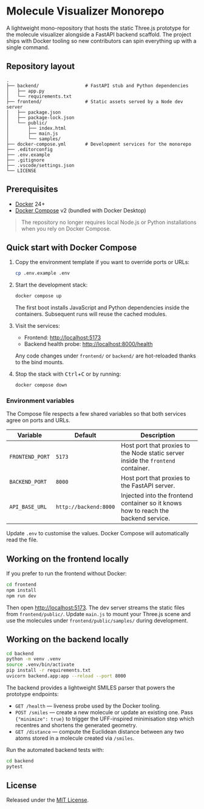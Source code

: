 # Molecule Visualizer Monorepo

A lightweight mono-repository that hosts the static Three.js prototype for the molecule visualizer alongside a FastAPI backend scaffold. The project ships with Docker tooling so new contributors can spin everything up with a single command.

## Repository layout

```
.
├── backend/                 # FastAPI stub and Python dependencies
│   ├── app.py
│   └── requirements.txt
├── frontend/                # Static assets served by a Node dev server
│   ├── package.json
│   ├── package-lock.json
│   └── public/
│       ├── index.html
│       ├── main.js
│       └── samples/
├── docker-compose.yml       # Development services for the monorepo
├── .editorconfig
├── .env.example
├── .gitignore
├── .vscode/settings.json
└── LICENSE
```

## Prerequisites

- [Docker](https://docs.docker.com/get-docker/) 24+
- [Docker Compose](https://docs.docker.com/compose/) v2 (bundled with Docker Desktop)

> The repository no longer requires local Node.js or Python installations when you rely on Docker Compose.

## Quick start with Docker Compose

1. Copy the environment template if you want to override ports or URLs:

   ```bash
   cp .env.example .env
   ```

2. Start the development stack:

   ```bash
   docker compose up
   ```

   The first boot installs JavaScript and Python dependencies inside the containers. Subsequent runs will reuse the cached modules.

3. Visit the services:

   - Frontend: [http://localhost:5173](http://localhost:5173)
   - Backend health probe: [http://localhost:8000/health](http://localhost:8000/health)

   Any code changes under `frontend/` or `backend/` are hot-reloaded thanks to the bind mounts.

4. Stop the stack with <kbd>Ctrl</kbd>+<kbd>C</kbd> or by running:

   ```bash
   docker compose down
   ```

### Environment variables

The Compose file respects a few shared variables so that both services agree on ports and URLs.

| Variable | Default | Description |
| --- | --- | --- |
| `FRONTEND_PORT` | `5173` | Host port that proxies to the Node static server inside the `frontend` container. |
| `BACKEND_PORT` | `8000` | Host port that proxies to the FastAPI server. |
| `API_BASE_URL` | `http://backend:8000` | Injected into the frontend container so it knows how to reach the backend service. |

Update `.env` to customise the values. Docker Compose will automatically read the file.

## Working on the frontend locally

If you prefer to run the frontend without Docker:

```bash
cd frontend
npm install
npm run dev
```

Then open [http://localhost:5173](http://localhost:5173). The dev server streams the static files from `frontend/public/`. Update `main.js` to mount your Three.js scene and use the molecules under `frontend/public/samples/` during development.

## Working on the backend locally

```bash
cd backend
python -m venv .venv
source .venv/bin/activate
pip install -r requirements.txt
uvicorn backend.app:app --reload --port 8000
```

The backend provides a lightweight SMILES parser that powers the prototype
endpoints:

- `GET /health` — liveness probe used by the Docker tooling.
- `POST /smiles` — create a new molecule or update an existing one. Pass
  `{"minimize": true}` to trigger the UFF-inspired minimisation step which
  recentres and shortens the generated geometry.
- `GET /distance` — compute the Euclidean distance between any two atoms stored
  in a molecule created via `/smiles`.

Run the automated backend tests with:

```bash
cd backend
pytest
```

## License

Released under the [MIT License](./LICENSE).
